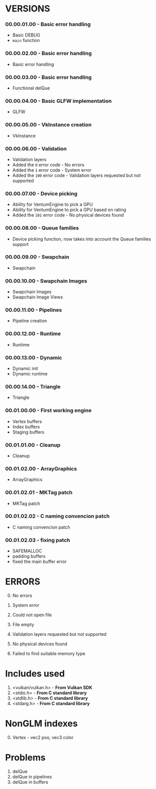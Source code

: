# VERSIONS

### 00.00.01.00 - Basic error handling
- Basic DEBUG
- `main` function

### 00.00.02.00 - Basic error handling
- Basic error handling

### 00.00.03.00 - Basic error handling
- Functional delQue

### 00.00.04.00 - Basic GLFW implementation
- GLFW

### 00.00.05.00 - VkInstance creation
- VkInstance

### 00.00.06.00 - Validation
- Validation layers
- Added the `0` error code - No errors
- Added the `1` error code - System error
- Added the `100` error code - Validation layers requested but not supported

### 00.00.07.00 - Device picking
- Ability for VentumEngine to pick a GPU
- Ability for VentumEngine to pick a GPU based on rating
- Added the `101` error code - No physical devices found

### 00.00.08.00 - Queue families
- Device picking function, now takes into account the Queue families support

### 00.00.09.00 - Swapchain
- Swapchain

### 00.00.10.00 - Swapchain Images
- Swapchain Images
- Swapchain Image Views

### 00.00.11.00 - Pipelines
- Pipeline creation

### 00.00.12.00 - Runtime
- Runtime

### 00.00.13.00 - Dynamic
- Dynamic init
- Dynamic runtime

### 00.00.14.00 - Triangle
- Triangle

### 00.01.00.00 - First working engine
- Vertex buffers
- Index buffers
- Staging buffers

### 00.01.01.00 - Cleanup
- Cleanup

### 00.01.02.00 - ArrayGraphics
- ArrayGraphics

### 00.01.02.01 - MKTag patch
- MKTag patch

### 00.01.02.02 - C naming convencion patch
- C naming convencion patch

### 00.01.02.03 - fixing patch
- SAFEMALLOC
- padding buffers
- fixed the main buffer error

# ERRORS
0. No errors
1. System error
2. Could not open file
3. File empty

100. Validation layers requested but not supported
101. No physical devices found
102. Failed to find suitable memory type

# Includes used
1. <vulkan/vulkan.h> - **From Vulkan SDK**
2. <stdio.h> - **From C standard library**
3. <stdlib.h> - **From C standard library**
4. <stdarg.h> - **From C standard library**

# NonGLM indexes
0. Vertex - vec2 pos; vec3 color

# Problems
1. delQue
2. delQue in pipelines
3. delQue in buffers